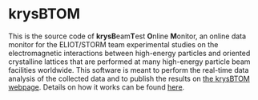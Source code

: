 # krysBTOM

This is the source code of **krysB**eam**T**est **O**nline **M**onitor, an online data monitor for the ELIOT/STORM team experimental studies on the electromagnetic interactions between high-energy particles and oriented crystalline lattices that are performed at many high-energy particle beam facilities worldwide. This software is meant to perform the real-time data analysis of the collected data and to publish the results on [the krysBTOM webpage](https://msoldani.web.cern.ch/krysBTOM/). Details on how it works can be found [here](https://msoldani.web.cern.ch/krysBTOM/about/).
